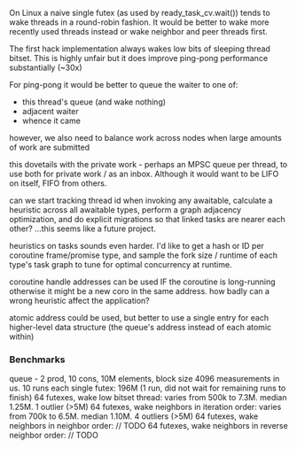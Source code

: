 On Linux a naive single futex (as used by ready_task_cv.wait()) tends
to wake threads in a round-robin fashion.
It would be better to wake more recently used threads instead or wake
neighbor and peer threads first.

The first hack implementation always wakes low bits of sleeping thread bitset.
This is highly unfair but it does improve ping-pong performance substantially (~30x)

For ping-pong it would be better to queue the waiter to one of:
- this thread's queue (and wake nothing)
- adjacent waiter
- whence it came

however, we also need to balance work across nodes when large amounts of
work are submitted

this dovetails with the private work - perhaps an MPSC queue per thread, to
use both for private work / as an inbox. Although it would want to be LIFO
on itself, FIFO from others.

can we start tracking thread id when invoking any awaitable, calculate a
heuristic across all awaitable types, perform a graph adjacency
optimization, and do explicit migrations so that linked tasks are nearer
each other? ...this seems like a future project.

heuristics on tasks sounds even harder.
I'd like to get a hash or ID per coroutine frame/promise type, and
sample the fork size / runtime of each type's task graph to tune for
optimal concurrency at runtime.

coroutine handle addresses can be used IF the coroutine is long-running
otherwise it might be a new coro in the same address. how badly can
a wrong heuristic affect the application?

atomic address could be used, but better to use a single entry for each
higher-level data structure (the queue's address instead of each atomic within)


### Benchmarks
queue - 2 prod, 10 cons, 10M elements, block size 4096
measurements in us. 10 runs each
single futex:
196M (1 run, did not wait for remaining runs to finish)
64 futexes, wake low bitset thread:
varies from 500k  to 7.3M. median 1.25M. 1 outlier (>5M)
64 futexes, wake neighbors in iteration order:
varies from 700k to 6.5M. median 1.10M. 4 outliers (>5M)
64 futexes, wake neighbors in neighbor order:
// TODO
64 futexes, wake neighbors in reverse neighbor order:
// TODO